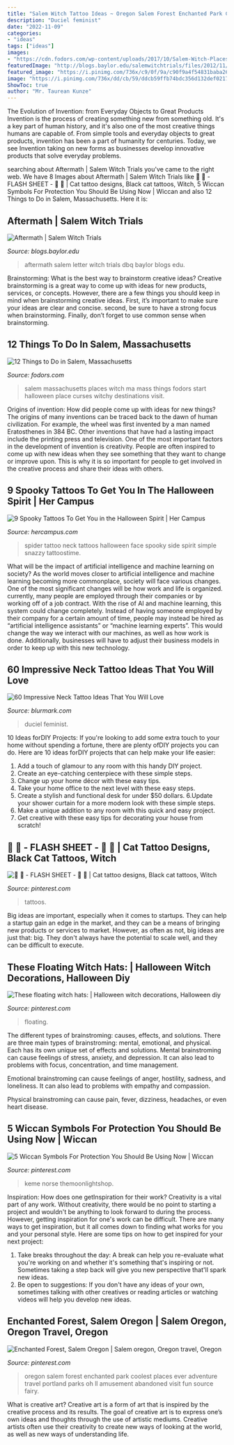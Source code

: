 ```yaml
---
title: "Salem Witch Tattoo Ideas ~ Oregon Salem Forest Enchanted Park Coolest Places Ever Adventure Travel Portland Parks Oh Ll Amusement Abandoned Visit Fun Source Fairy"
description: "Duciel feminist"
date: "2022-11-09"
categories:
- "ideas"
tags: ["ideas"]
images:
- "https://cdn.fodors.com/wp-content/uploads/2017/10/Salem-Witch-Places-hero.jpg"
featuredImage: "http://blogs.baylor.edu/salemwitchtrials/files/2012/11/William-Good-Letter-2539f4z.png"
featured_image: "https://i.pinimg.com/736x/c9/0f/9a/c90f9a4f54831baba26023d852e00555--spider-face-amazing-tattoos.jpg"
image: "https://i.pinimg.com/736x/dd/cb/59/ddcb59ffb74bdc356d132def0217be01.jpg"
ShowToc: true
author: "Mr. Taurean Kunze"
---
```



The Evolution of Invention: from Everyday Objects to Great Products
Invention is the process of creating something new from something old. It's a key part of human history, and it's also one of the most creative things humans are capable of. From simple tools and everyday objects to great products, invention has been a part of humanity for centuries. Today, we see Invention taking on new forms as businesses develop innovative products that solve everyday problems.

	

		
searching about Aftermath | Salem Witch Trials you've came to the right web. We have 8 Images about Aftermath | Salem Witch Trials like 🖤 🔮 - FLASH SHEET - 🔮 🖤 | Cat tattoo designs, Black cat tattoos, Witch, 5 Wiccan Symbols For Protection You Should Be Using Now | Wiccan and also 12 Things to Do in Salem, Massachusetts. Here it is:
		
    
## Aftermath | Salem Witch Trials

<img loading=lazy src="http://blogs.baylor.edu/salemwitchtrials/files/2012/11/William-Good-Letter-2539f4z.png" onerror="this.onerror=null;this.src='https://tse1.mm.bing.net/th?id=OIP.xzXFdYzAWnPffwkNateocwHaDv&amp;pid=15.1';" alt="Aftermath | Salem Witch Trials">

_Source: blogs.baylor.edu_

>aftermath salem letter witch trials dbq baylor blogs edu. 

	

Brainstorming: What is the best way to brainstorm creative ideas?
Creative brainstorming is a great way to come up with ideas for new products, services, or concepts. However, there are a few things you should keep in mind when brainstorming creative ideas. First, it’s important to make sure your ideas are clear and concise. second, be sure to have a strong focus when brainstorming. Finally, don’t forget to use common sense when brainstorming.

    
## 12 Things To Do In Salem, Massachusetts

<img loading=lazy src="https://cdn.fodors.com/wp-content/uploads/2017/10/Salem-Witch-Places-hero.jpg" onerror="this.onerror=null;this.src='https://tse1.mm.bing.net/th?id=OIP.MQ9MIyKBuljZXuA-hrc6CgHaE8&amp;pid=15.1';" alt="12 Things to Do in Salem, Massachusetts">

_Source: fodors.com_

>salem massachusetts places witch ma mass things fodors start halloween place curses witchy destinations visit. 

	

Origins of invention: How did people come up with ideas for new things?
The origins of many inventions can be traced back to the dawn of human civilization. For example, the wheel was first invented by a man named Eratosthenes in 384 BC. Other inventions that have had a lasting impact include the printing press and television. 
One of the most important factors in the development of invention is creativity. People are often inspired to come up with new ideas when they see something that they want to change or improve upon. This is why it is so important for people to get involved in the creative process and share their ideas with others.

    
## 9 Spooky Tattoos To Get You In The Halloween Spirit | Her Campus

<img loading=lazy src="https://i.pinimg.com/736x/c9/0f/9a/c90f9a4f54831baba26023d852e00555--spider-face-amazing-tattoos.jpg" onerror="this.onerror=null;this.src='https://tse4.mm.bing.net/th?id=OIP.y4AneRTKYa7C3moCZalfQwAAAA&amp;pid=15.1';" alt="9 Spooky Tattoos To Get You in the Halloween Spirit | Her Campus">

_Source: hercampus.com_

>spider tattoo neck tattoos halloween face spooky side spirit simple snazzy tattoostime. 

	

What will be the impact of artificial intelligence and machine learning on society?
As the world moves closer to artificial intelligence and machine learning becoming more commonplace, society will face various changes. One of the most significant changes will be how work and life is organized. currently, many people are employed through their companies or by working off of a job contract. With the rise of AI and machine learning, this system could change completely. Instead of having someone employed by their company for a certain amount of time, people may instead be hired as “artificial intelligence assistants” or “machine learning experts”. This would change the way we interact with our machines, as well as how work is done. Additionally, businesses will have to adjust their business models in order to keep up with this new technology.

    
## 60 Impressive Neck Tattoo Ideas That You Will Love

<img loading=lazy src="https://www.blurmark.com/wp-content/uploads/2018/03/Fantastic-White-Ink-Tattoo-On-Side-Neck.jpg" onerror="this.onerror=null;this.src='https://tse3.mm.bing.net/th?id=OIP.TZglDF46uerxuODPteJtlQHaJQ&amp;pid=15.1';" alt="60 Impressive Neck Tattoo Ideas That You Will Love">

_Source: blurmark.com_

>duciel feminist. 

	

10 Ideas forDIY Projects:
If you're looking to add some extra touch to your home without spending a fortune, there are plenty ofDIY projects you can do. Here are 10 ideas forDIY projects that can help make your life easier:
1. Add a touch of glamour to any room with this handy DIY project.
2. Create an eye-catching centerpiece with these simple steps.
3. Change up your home décor with these easy tips.
4. Take your home office to the next level with these easy steps.
5. Create a stylish and functional desk for under $50 dollars. 
6.Update your shower curtain for a more modern look with these simple steps. 
7. Make a unique addition to any room with this quick and easy project. 
8. Get creative with these easy tips for decorating your house from scratch!

    
## 🖤 🔮 - FLASH SHEET - 🔮 🖤 | Cat Tattoo Designs, Black Cat Tattoos, Witch

<img loading=lazy src="https://i.pinimg.com/736x/0a/9a/07/0a9a0787346fff180b6b798f2eb15853.jpg" onerror="this.onerror=null;this.src='https://tse4.mm.bing.net/th?id=OIP.AbBaFHC93qkp92uwck7vAQHaJ3&amp;pid=15.1';" alt="🖤 🔮 - FLASH SHEET - 🔮 🖤 | Cat tattoo designs, Black cat tattoos, Witch">

_Source: pinterest.com_

>tattoos. 

	

Big ideas are important, especially when it comes to startups. They can help a startup gain an edge in the market, and they can be a means of bringing new products or services to market. However, as often as not, big ideas are just that: big. They don't always have the potential to scale well, and they can be difficult to execute.

    
## These Floating Witch Hats: | Halloween Witch Decorations, Halloween Diy

<img loading=lazy src="https://i.pinimg.com/736x/28/7b/9d/287b9ddd32a9c739ddd0e8118afae39e.jpg" onerror="this.onerror=null;this.src='https://tse3.mm.bing.net/th?id=OIP.5hfgRIFq7x2qmuoZdeoz4QHaHa&amp;pid=15.1';" alt="These floating witch hats: | Halloween witch decorations, Halloween diy">

_Source: pinterest.com_

>floating. 

	

The different types of brainstroming: causes, effects, and solutions.
There are three main types of brainstroming: mental, emotional, and physical. Each has its own unique set of effects and solutions.
Mental brainstroming can cause feelings of stress, anxiety, and depression. It can also lead to problems with focus, concentration, and time management.

Emotional brainstroming can cause feelings of anger, hostility, sadness, and loneliness. It can also lead to problems with empathy and compassion.

Physical brainstroming can cause pain, fever, dizziness, headaches, or even heart disease.

    
## 5 Wiccan Symbols For Protection You Should Be Using Now | Wiccan

<img loading=lazy src="https://i.pinimg.com/736x/dd/cb/59/ddcb59ffb74bdc356d132def0217be01.jpg" onerror="this.onerror=null;this.src='https://tse2.mm.bing.net/th?id=OIP.T3Abn_sGXmqpASk2RqQdBwHaEi&amp;pid=15.1';" alt="5 Wiccan Symbols For Protection You Should Be Using Now | Wiccan">

_Source: pinterest.com_

>keme norse themoonlightshop. 

	

Inspiration: How does one getInspiration for their work?
Creativity is a vital part of any work. Without creativity, there would be no point to starting a project and wouldn't be anything to look forward to during the process. However, getting inspiration for one's work can be difficult. There are many ways to get inspiration, but it all comes down to finding what works for you and your personal style. Here are some tips on how to get inspired for your next project: 
1) Take breaks throughout the day: A break can help you re-evaluate what you're working on and whether it's something that's inspiring or not. Sometimes taking a step back will give you new perspective that'll spark new ideas. 
2) Be open to suggestions: If you don't have any ideas of your own, sometimes talking with other creatives or reading articles or watching videos will help you develop new ideas.

    
## Enchanted Forest, Salem Oregon | Salem Oregon, Oregon Travel, Oregon

<img loading=lazy src="https://i.pinimg.com/originals/ef/6e/b9/ef6eb9ec72096e406b01ed6b9a723255.jpg" onerror="this.onerror=null;this.src='https://tse2.mm.bing.net/th?id=OIP.kIYim_wxC6ebfMmMitHvrwHaJ4&amp;pid=15.1';" alt="Enchanted Forest, Salem Oregon | Salem oregon, Oregon travel, Oregon">

_Source: pinterest.com_

>oregon salem forest enchanted park coolest places ever adventure travel portland parks oh ll amusement abandoned visit fun source fairy. 

	

What is creative art?
Creative art is a form of art that is inspired by the creative process and its results. The goal of creative art is to express one’s own ideas and thoughts through the use of artistic mediums. Creative artists often use their creativity to create new ways of looking at the world, as well as new ways of understanding life.

